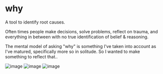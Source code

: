 # why
A tool to identify root causes.

Often times people make decisions, solve problems, reflect on trauma, and everything in between with no true identification of belief & reasoning.

The mental model of asking "why" is something I've taken into account as I've matured, specifically more so in solitude.
So I wanted to make something to reflect that..

![image](https://user-images.githubusercontent.com/110944244/200236770-3790a1c2-1bdb-4308-ab6b-190b246600c0.png)
![image](https://user-images.githubusercontent.com/110944244/200220209-e4892eca-4860-48a6-9aa2-8aac0f200eb5.png)
![image](https://user-images.githubusercontent.com/110944244/200236643-4b4ceab9-b9fc-439e-8103-e2851821316e.png)
